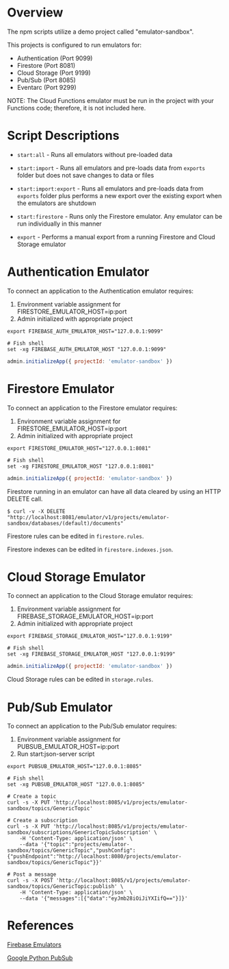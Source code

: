 # Overview

The npm scripts utilize a demo project called "emulator-sandbox".

This projects is configured to run emulators for:

- Authentication (Port 9099)
- Firestore (Port 8081)
- Cloud Storage (Port 9199)
- Pub/Sub (Port 8085)
- Eventarc (Port 9299)

NOTE: The Cloud Functions emulator must be run in the project with your Functions code; therefore, it is not included here.

# Script Descriptions

- `start:all` - Runs all emulators without pre-loaded data

- `start:import` - Runs all emulators and pre-loads data from `exports` folder but does not save changes to data or files

- `start:import:export` - Runs all emulators and pre-loads data from `exports` folder plus performs a new export over the existing export when the emulators are shutdown

- `start:firestore` - Runs only the Firestore emulator. Any emulator can be run individually in this manner

- `export` - Performs a manual export from a running Firestore and Cloud Storage emulator

# Authentication Emulator

To connect an application to the Authentication emulator requires:

1. Environment variable assignment for FIRESTORE_EMULATOR_HOST=ip:port
2. Admin initialized with appropriate project

```shell
export FIREBASE_AUTH_EMULATOR_HOST="127.0.0.1:9099"
```

```shell
# Fish shell
set -xg FIREBASE_AUTH_EMULATOR_HOST "127.0.0.1:9099"
```

```js
admin.initializeApp({ projectId: 'emulator-sandbox' })
```

# Firestore Emulator

To connect an application to the Firestore emulator requires:

1. Environment variable assignment for FIRESTORE_EMULATOR_HOST=ip:port
2. Admin initialized with appropriate project

```shell
export FIRESTORE_EMULATOR_HOST="127.0.0.1:8081"
```

```shell
# Fish shell
set -xg FIRESTORE_EMULATOR_HOST "127.0.0.1:8081"
```

```js
admin.initializeApp({ projectId: 'emulator-sandbox' })
```

Firestore running in an emulator can have all data cleared by using an HTTP DELETE call.

```shell
$ curl -v -X DELETE "http://localhost:8081/emulator/v1/projects/emulator-sandbox/databases/(default)/documents"
```

Firestore rules can be edited in `firestore.rules`.

Firestore indexes can be edited in `firestore.indexes.json`.

# Cloud Storage Emulator

To connect an application to the Cloud Storage emulator requires:

1. Environment variable assignment for FIREBASE_STORAGE_EMULATOR_HOST=ip:port
2. Admin initialized with appropriate project

```shell
export FIREBASE_STORAGE_EMULATOR_HOST="127.0.0.1:9199"
```

```shell
# Fish shell
set -xg FIREBASE_STORAGE_EMULATOR_HOST "127.0.0.1:9199"
```

```js
admin.initializeApp({ projectId: 'emulator-sandbox' })
```

Cloud Storage rules can be edited in `storage.rules`.

# Pub/Sub Emulator

To connect an application to the Pub/Sub emulator requires:

1. Environment variable assignment for PUBSUB_EMULATOR_HOST=ip:port
2. Run start:json-server script

```shell
export PUBSUB_EMULATOR_HOST="127.0.0.1:8085"
```

```shell
# Fish shell
set -xg PUBSUB_EMULATOR_HOST "127.0.0.1:8085"
```

```shell
# Create a topic
curl -s -X PUT 'http://localhost:8085/v1/projects/emulator-sandbox/topics/GenericTopic'

# Create a subscription
curl -s -X PUT 'http://localhost:8085/v1/projects/emulator-sandbox/subscriptions/GenericTopicSubscription' \
    -H 'Content-Type: application/json' \
    --data '{"topic":"projects/emulator-sandbox/topics/GenericTopic","pushConfig":{"pushEndpoint":"http://localhost:8080/projects/emulator-sandbox/topics/GenericTopic"}}'

# Post a message
curl -s -X POST 'http://localhost:8085/v1/projects/emulator-sandbox/topics/GenericTopic:publish' \
    -H 'Content-Type: application/json' \
    --data '{"messages":[{"data":"eyJmb28iOiJiYXIifQ=="}]}'
```

# References

[Firebase Emulators](https://firebase.google.com/docs/emulator-suite)

[Google Python PubSub](https://cloud.google.com/pubsub/docs/emulator#using_the_emulator)
